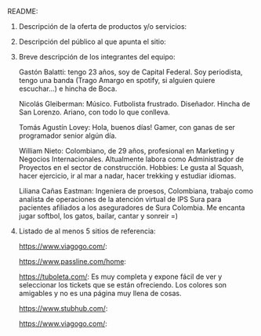 README:

1. Descripción de la oferta de productos y/o servicios:

2. Descripción del público al que apunta el sitio:

3. Breve descripción de los integrantes del equipo:

    Gastón Balatti: tengo 23 años, soy de Capital Federal. Soy periodista, tengo una banda (Trago Amargo en spotify, si alguien quiere escuchar...) e hincha de Boca.

    Nicolás Gleiberman: Músico. Futbolista frustrado. Diseñador. Hincha de San Lorenzo. Ariano, con todo lo que conlleva.

    Tomás Agustín Lovey: Hola, buenos días! Gamer, con ganas de ser programador senior algún día.

    William Nieto: Colombiano, de 29 años, profesional en Marketing y Negocios Internacionales. Altualmente labora como Administrador de Proyectos en el sector de construcción.
    Hobbies: Le gusta al Squash, hacer ejercicio, ir al mar a nadar, hacer trekking y estudiar idiomas.

    Liliana Cañas Eastman: Ingeniera de proesos, Colombiana, trabajo como analista de operaciones de la atención virtual de IPS Sura para pacientes afiliados a los aseguradores de Sura Colombia. Me encanta jugar softbol, los gatos, bailar, cantar y sonreir =)

4. Listado de al menos 5 sitios de referencia:

   https://www.viagogo.com/:

   https://www.passline.com/home:

   https://tuboleta.com/: Es muy completa y expone fácil de ver y seleccionar los tickets que se están ofreciendo. Los colores son amigables y no es una página muy llena de cosas.

   https://www.stubhub.com/:

   https://www.viagogo.com/:
